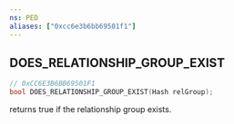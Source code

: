 ```yaml
---
ns: PED
aliases: ["0xcc6e3b6bb69501f1"]
---
```

## DOES_RELATIONSHIP_GROUP_EXIST

```c
// 0xCC6E3B6BB69501F1
bool DOES_RELATIONSHIP_GROUP_EXIST(Hash relGroup);
```

returns true if the relationship group exists.


